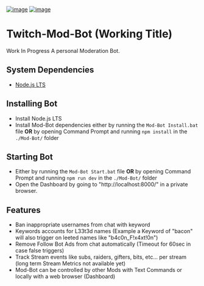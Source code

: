 [![image](https://img.shields.io/badge/language-typescript-blue)](https://www.typescriptlang.org)
[![image](https://img.shields.io/badge/node-%3E%3D%2016.0.0-blue)](https://nodejs.org/)

# Twitch-Mod-Bot (Working Title)

Work In Progress
A personal Moderation Bot.

## System Dependencies

- [Node.js LTS](https://nodejs.org/en/download/)

## Installing Bot

- Install Node.js LTS
- Install Mod-Bot dependencies either by running the `Mod-Bot Install.bat` file <b>OR</b> by opening Command Prompt and running `npm install` in the `./Mod-Bot/` folder

## Starting Bot

- Either by running the `Mod-Bot Start.bat` file <b>OR</b> by opening Command Prompt and running `npm run dev` in the `./Mod-Bot/` folder
- Open the Dashboard by going to "http://localhost:8000/" in a private browser.

## Features

- Ban inappropriate usernames from chat with keyword
- Keywords accounts for L33t3d names (Example a Keyword of "bacon" will also trigger on leeted names like "b4c0n_F!x4xt!0n")
- Remove Follow Bot Ads from chat automatically (Timeout for 60sec in case false triggers)
- Track Stream events like subs, raiders, gifters, bits, etc... per stream (long term Stream Metrics not available yet)
- Mod-Bot can be controlled by other Mods with Text Commands or locally with a web browser (Dashboard)
